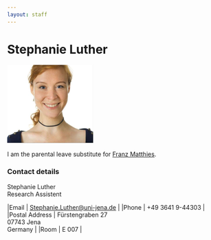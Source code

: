 ```yaml
---
layout: staff
---
```


# Stephanie Luther

<div class="portrait">
  <img src="Stephanie+Luther-width-200-height-182.png">
</div>

I am the parental leave substitute for [Franz Matthies](/staff/Matthies/).

### Contact details
Stephanie Luther<br/>
Research Assistent

|Email | [Stephanie.Luther@uni-jena.de](mailto:Stephanie.Luther@uni-jena.de) |
|Phone | +49 3641 9-44303 |
|Postal Address | Fürstengraben 27<br/> 07743 Jena<br/> Germany |
|Room | E 007 |
